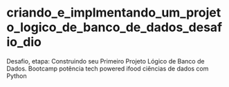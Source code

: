 # criando_e_implmentando_um_projeto_logico_de_banco_de_dados_desafio_dio
Desafio, etapa: Construindo seu Primeiro Projeto Lógico de Banco de Dados. Bootcamp potência tech powered ifood ciências de dados com Python
